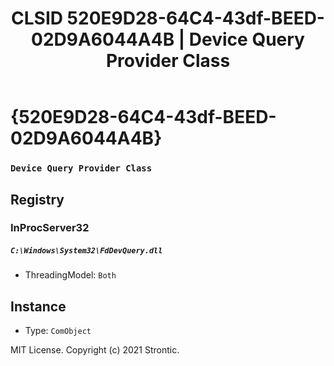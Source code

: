 ﻿---
title: "CLSID 520E9D28-64C4-43df-BEED-02D9A6044A4B | Device Query Provider Class"
excerpt: What is COM-Object CLSID 520E9D28-64C4-43df-BEED-02D9A6044A4B?
---

# {520E9D28-64C4-43df-BEED-02D9A6044A4B}

### `Device Query Provider Class`

## Registry


### InProcServer32

##### `C:\Windows\System32\FdDevQuery.dll`
* ThreadingModel: `Both`

## Instance

* Type: `ComObject`

MIT License. Copyright (c) 2021 Strontic.


